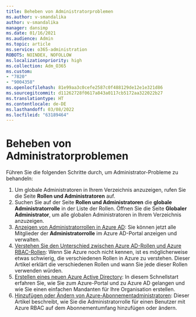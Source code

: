 ```yaml
---
title: Beheben von Administratorproblemen
ms.author: v-smandalika
author: v-smandalika
manager: dansimp
ms.date: 01/16/2021
ms.audience: Admin
ms.topic: article
ms.service: o365-administration
ROBOTS: NOINDEX, NOFOLLOW
ms.localizationpriority: high
ms.collection: Adm_O365
ms.custom:
- "7820"
- "9004358"
ms.openlocfilehash: 81e99aa3c0cefe2587c0f488129de12e1e321d86
ms.sourcegitcommit: d11262728f0617a843a0117cb5172aa322022b27
ms.translationtype: HT
ms.contentlocale: de-DE
ms.lasthandoff: 03/08/2022
ms.locfileid: "63189464"
---
```

# <a name="troubleshoot-administrator-issues"></a>Beheben von Administratorproblemen

Führen Sie die folgenden Schritte durch, um Administrator-Probleme zu behandeln:

1. Um globale Administratoren in Ihrem Verzeichnis anzuzeigen, rufen Sie die Seite **Rollen und Administratoren** auf.
2. Suchen Sie auf der Seite **Rollen und Administratoren** die **globale Administratorrolle** in der Liste der Rollen. Öffnen Sie die Seite **Globaler Administrator**, um alle globalen Administratoren in Ihrem Verzeichnis anzuzeigen.
3. [Anzeigen von Administratorrollen in Azure AD](https://docs.microsoft.com/azure/active-directory/roles/manage-roles-portal): Sie können jetzt alle Mitglieder der **Administratorrolle** im Azure AD-Portal anzeigen und verwalten.
4. [Verstehen Sie den Unterschied zwischen Azure AD-Rollen und Azure RBAC-Rollen](https://docs.microsoft.com/azure/role-based-access-control/rbac-and-directory-admin-roles): Wenn Sie Azure noch nicht kennen, ist es möglicherweise etwas schwierig, die verschiedenen Rollen in Azure zu verstehen. Dieser Artikel erklärt die verschiedenen Rollen und wann Sie jede dieser Rollen verwenden würden.
5. [Erstellen eines neuen Azure Active Directory](https://docs.microsoft.com/azure/active-directory/fundamentals/active-directory-access-create-new-tenant): In diesem Schnellstart erfahren Sie, wie Sie zum Azure-Portal und zu Azure AD gelangen und wie Sie einen einfachen Mandanten für Ihre Organisation erstellen.
6. [Hinzufügen oder Ändern von Azure-Abonnementadministratoren](https://docs.microsoft.com/azure/cost-management-billing/manage/add-change-subscription-administrator): Dieser Artikel beschreibt, wie Sie die Administratorrolle für einen Benutzer mit Azure RBAC auf dem Abonnementumfang hinzufügen oder ändern.
